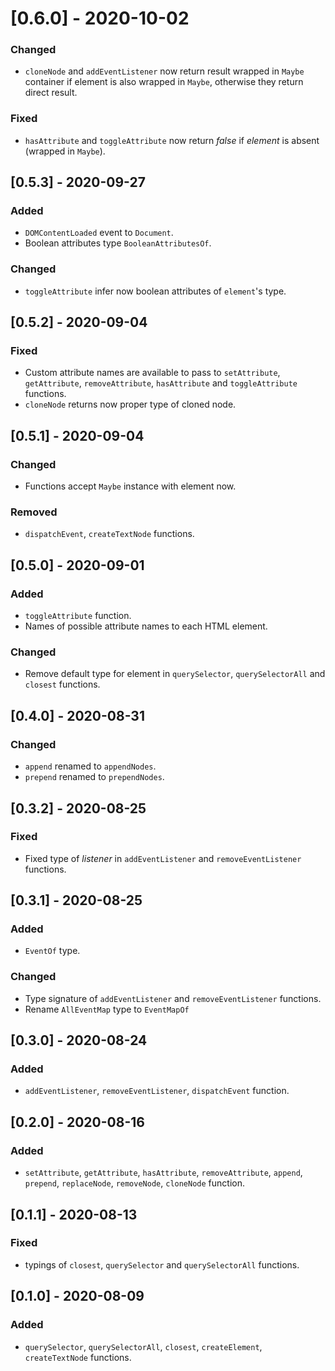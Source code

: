 # [0.6.0] - 2020-10-02

### Changed

- `cloneNode` and `addEventListener` now return result wrapped in `Maybe` container if element is also wrapped in `Maybe`, otherwise they return direct result.

### Fixed

- `hasAttribute` and `toggleAttribute` now return _false_ if _element_ is absent (wrapped in `Maybe`).

## [0.5.3] - 2020-09-27

### Added

- `DOMContentLoaded` event to `Document`.
- Boolean attributes type `BooleanAttributesOf`.

### Changed

- `toggleAttribute` infer now boolean attributes of `element`'s type.

## [0.5.2] - 2020-09-04

### Fixed

- Custom attribute names are available to pass to `setAttribute`, `getAttribute`, `removeAttribute`, `hasAttribute` and `toggleAttribute` functions.
- `cloneNode` returns now proper type of cloned node.

## [0.5.1] - 2020-09-04

### Changed

- Functions accept `Maybe` instance with element now.

### Removed

- `dispatchEvent`, `createTextNode` functions.

## [0.5.0] - 2020-09-01

### Added

- `toggleAttribute` function.
- Names of possible attribute names to each HTML element.

### Changed

- Remove default type for element in `querySelector`, `querySelectorAll` and `closest` functions.

## [0.4.0] - 2020-08-31

### Changed

- `append` renamed to `appendNodes`.
- `prepend` renamed to `prependNodes`.

## [0.3.2] - 2020-08-25

### Fixed

- Fixed type of _listener_ in `addEventListener` and `removeEventListener` functions.

## [0.3.1] - 2020-08-25

### Added

- `EventOf` type.

### Changed

- Type signature of `addEventListener` and `removeEventListener` functions.
- Rename `AllEventMap` type to `EventMapOf`

## [0.3.0] - 2020-08-24

### Added

- `addEventListener`, `removeEventListener`, `dispatchEvent` function.

## [0.2.0] - 2020-08-16

### Added

- `setAttribute`, `getAttribute`, `hasAttribute`, `removeAttribute`, `append`, `prepend`, `replaceNode`, `removeNode`, `cloneNode` function.

## [0.1.1] - 2020-08-13

### Fixed

- typings of `closest`, `querySelector` and `querySelectorAll` functions.

## [0.1.0] - 2020-08-09

### Added

- `querySelector`, `querySelectorAll`, `closest`, `createElement`, `createTextNode` functions.
